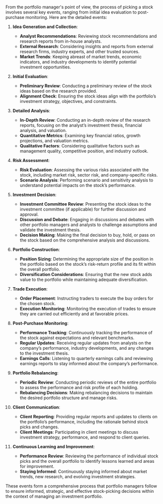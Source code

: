 From the portfolio manager's point of view, the process of picking a stock involves several key events, ranging from initial idea evaluation to post-purchase monitoring. Here are the detailed events:

1. **Idea Generation and Collection**:
    - **Analyst Recommendations**: Reviewing stock recommendations and research reports from in-house analysts.
    - **External Research**: Considering insights and reports from external research firms, industry experts, and other trusted sources.
    - **Market Trends**: Keeping abreast of market trends, economic indicators, and industry developments to identify potential investment opportunities.

2. **Initial Evaluation**:
    - **Preliminary Review**: Conducting a preliminary review of the stock ideas based on the research provided.
    - **Alignment Check**: Ensuring the stock ideas align with the portfolio’s investment strategy, objectives, and constraints.

3. **Detailed Analysis**:
    - **In-Depth Review**: Conducting an in-depth review of the research reports, focusing on the analyst’s investment thesis, financial analysis, and valuation.
    - **Quantitative Metrics**: Examining key financial ratios, growth projections, and valuation metrics.
    - **Qualitative Factors**: Considering qualitative factors such as management quality, competitive position, and industry outlook.

4. **Risk Assessment**:
    - **Risk Evaluation**: Assessing the various risks associated with the stock, including market risk, sector risk, and company-specific risks.
    - **Scenario Analysis**: Performing scenario and sensitivity analysis to understand potential impacts on the stock’s performance.

5. **Investment Decision**:
    - **Investment Committee Review**: Presenting the stock ideas to the investment committee (if applicable) for further discussion and approval.
    - **Discussion and Debate**: Engaging in discussions and debates with other portfolio managers and analysts to challenge assumptions and validate the investment thesis.
    - **Decision Making**: Making the final decision to buy, hold, or pass on the stock based on the comprehensive analysis and discussions.

6. **Portfolio Construction**:
    - **Position Sizing**: Determining the appropriate size of the position in the portfolio based on the stock’s risk-return profile and its fit within the overall portfolio.
    - **Diversification Considerations**: Ensuring that the new stock adds value to the portfolio while maintaining adequate diversification.

7. **Trade Execution**:
    - **Order Placement**: Instructing traders to execute the buy orders for the chosen stock.
    - **Execution Monitoring**: Monitoring the execution of trades to ensure they are carried out efficiently and at favorable prices.

8. **Post-Purchase Monitoring**:
    - **Performance Tracking**: Continuously tracking the performance of the stock against expectations and relevant benchmarks.
    - **Regular Updates**: Receiving regular updates from analysts on the company’s performance, industry developments, and any changes to the investment thesis.
    - **Earnings Calls**: Listening to quarterly earnings calls and reviewing earnings reports to stay informed about the company’s performance.

9. **Portfolio Rebalancing**:
    - **Periodic Review**: Conducting periodic reviews of the entire portfolio to assess the performance and risk profile of each holding.
    - **Rebalancing Decisions**: Making rebalancing decisions to maintain the desired portfolio structure and manage risks.

10. **Client Communication**:
    - **Client Reporting**: Providing regular reports and updates to clients on the portfolio’s performance, including the rationale behind stock picks and changes.
    - **Client Meetings**: Participating in client meetings to discuss investment strategy, performance, and respond to client queries.

11. **Continuous Learning and Improvement**:
    - **Performance Review**: Reviewing the performance of individual stock picks and the overall portfolio to identify lessons learned and areas for improvement.
    - **Staying Informed**: Continuously staying informed about market trends, new research, and evolving investment strategies.

These events form a comprehensive process that portfolio managers follow to ensure informed, strategic, and effective stock-picking decisions within the context of managing an investment portfolio.
